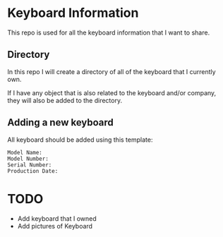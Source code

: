 # Keyboard Information

This repo is used for all the keyboard information that I want to share.

## Directory

In this repo I will create a directory of all of the keyboard that I currently own.

If I have any object that is also related to the keyboard and/or company, they  will also be added to the directory.


## Adding a new keyboard

All keyboard should be added using this template:

```
Model Name:
Model Number:
Serial Number:
Production Date:
```

# TODO

* Add keyboard that I owned
* Add pictures of Keyboard

